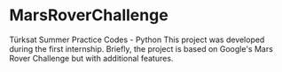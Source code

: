 # MarsRoverChallenge
Türksat Summer Practice Codes - Python
This project was developed during the first internship. Briefly, the project is based on Google's Mars Rover Challenge but with additional features.
